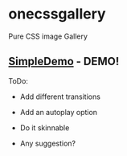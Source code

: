 # onecssgallery
Pure CSS image Gallery
## [SimpleDemo] - DEMO!
ToDo:

* Add different transitions
* Add an autoplay option
* Do it skinnable
* Any suggestion?

  [SimpleDemo]: <http://oneko.github.io/onecssgallery/demo/simple.html>
